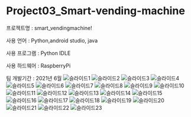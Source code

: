 # Project03_Smart-vending-machine

프로젝트명 : smart_vendingmachine!

사용 언어 : Python,android studio, java

사용 프로그램 : Python IDLE

사용 하드웨어 : RaspberryPi

팀 개발기간 : 2021년 6월
![슬라이드1](https://user-images.githubusercontent.com/83994580/127095256-3cc7e234-8312-4da0-82a5-86a5bb5d963a.PNG)
![슬라이드2](https://user-images.githubusercontent.com/83994580/127095263-7fc8f9f4-0578-430a-b098-b1d4b941f536.PNG)
![슬라이드3](https://user-images.githubusercontent.com/83994580/127095270-544bc82e-ec9f-4259-ba2c-229207e5ccc0.PNG)
![슬라이드4](https://user-images.githubusercontent.com/83994580/127095279-9c2afbd1-bf5c-4044-9b38-fbe8fdd2e63f.PNG)
![슬라이드5](https://user-images.githubusercontent.com/83994580/127095382-d792d1a0-797c-4be0-9b14-08930141a511.PNG)
![슬라이드6](https://user-images.githubusercontent.com/83994580/127095424-67744949-bdc4-4fe4-8f01-1a32a01b1d95.PNG)
![슬라이드7](https://user-images.githubusercontent.com/83994580/127095427-62bb758c-ce0a-4887-a768-6269ac8634dc.PNG)
![슬라이드8](https://user-images.githubusercontent.com/83994580/127095433-c210cf8e-4142-4c6a-815d-d5276b6dc553.PNG)
![슬라이드9](https://user-images.githubusercontent.com/83994580/127095434-01ca0cd3-9cc3-4514-8e71-aa26ac5d9f49.PNG)
![슬라이드10](https://user-images.githubusercontent.com/83994580/127095436-04a40e27-837e-45d0-9acc-c26a37e3e525.PNG)
![슬라이드11](https://user-images.githubusercontent.com/83994580/127095437-e174f1ac-e836-4d3a-8991-14b4ac4964f5.PNG)
![슬라이드12](https://user-images.githubusercontent.com/83994580/127095439-a36045a3-2ff2-44a2-afa0-b7c642370784.PNG)
![슬라이드13](https://user-images.githubusercontent.com/83994580/127095442-3df6cc8c-ce69-4c75-969f-222ca8f72ac3.PNG)
![슬라이드14](https://user-images.githubusercontent.com/83994580/127095443-56f0d460-410c-47ee-808d-4b1d04930b5f.PNG)
![슬라이드15](https://user-images.githubusercontent.com/83994580/127095444-2c473fa2-4367-4b8b-bef3-5912481e87db.PNG)
![슬라이드16](https://user-images.githubusercontent.com/83994580/127095445-67ebaf78-b29c-4fed-8a60-53dbbdcdebe8.PNG)
![슬라이드17](https://user-images.githubusercontent.com/83994580/127095446-ec1196ac-eea3-4817-addc-45b2b5dc9de0.PNG)
![슬라이드18](https://user-images.githubusercontent.com/83994580/127095447-d6133dd3-0678-4ed2-b142-9b537c5fbdd8.PNG)
![슬라이드19](https://user-images.githubusercontent.com/83994580/127095448-b44727f5-4ede-450a-8b67-a690f3d679c1.PNG)
![슬라이드20](https://user-images.githubusercontent.com/83994580/127095450-54d67994-f4e3-40ef-a79b-8d9a917ddb58.PNG)
![슬라이드21](https://user-images.githubusercontent.com/83994580/127095452-95e65565-3f18-4bb2-b3e9-9600326864a9.PNG)
![슬라이드22](https://user-images.githubusercontent.com/83994580/127095453-a66fe7cd-9f0e-42d0-9561-64481657adc9.PNG)
![슬라이드23](https://user-images.githubusercontent.com/83994580/127095454-ec51e952-6cdb-433c-8b95-671adf32c00c.PNG)

